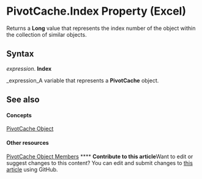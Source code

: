 
# PivotCache.Index Property (Excel)

Returns a  **Long** value that represents the index number of the object within the collection of similar objects.


## Syntax

 _expression_. **Index**

 _expression_A variable that represents a  **PivotCache** object.


## See also


#### Concepts


 [PivotCache Object](c3d84ef1-f9e6-b1bc-cbf0-3ba8dfe17439.md)
#### Other resources


 [PivotCache Object Members](113f1109-e1c9-2c6e-0581-9fba82f278dc.md)
****   **Contribute to this article**Want to edit or suggest changes to this content? You can edit and submit changes to  [this article](https://github.com/jhershey00/VBA_Excel_Test/OpenXMLCon/articles/a806f65f-69c5-0691-8a7d-e6a4601116b4.md) using GitHub.

